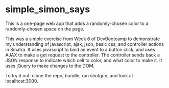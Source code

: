 simple_simon_says
=================
This is a one-page web app that adds a randomly-chosen color to a randomly-chosen space on the page.

This was a simple exercise from Week 6 of DevBootcamp to demonstrate my understanding of javascript, ajax, json, basic css, and controller actions in Sinatra. It uses javascript to bind an event to a button click, and uses AJAX to make a get request to the controller. The controller sends back a JSON response to indicate which cell to color, and what color to make it. It uses jQuery to make changes to the DOM.

To try it out: clone the repo, bundle, run shotgun, and look at localhost:3000.
